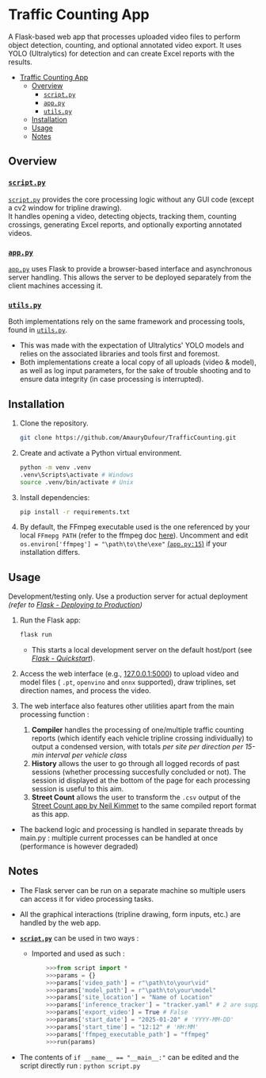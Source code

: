 # Traffic Counting App

A Flask-based web app that processes uploaded video files to perform object detection, counting, and optional annotated video export. It uses YOLO (Ultralytics) for detection and can create Excel reports with the results.

- [Traffic Counting App](#traffic-counting-app)
  - [Overview](#overview)
    - [`script.py`](#scriptpy)
    - [`app.py`](#apppy)
    - [`utils.py`](#utilspy)
  - [Installation](#installation)
  - [Usage](#usage)
  - [Notes](#notes)

## Overview

### [`script.py`](script.py)

[`script.py`](script.py) provides the core processing logic without any GUI code (except a cv2 window for tripline drawing).  
It handles opening a video, detecting objects, tracking them, counting crossings, generating Excel reports, and optionally exporting annotated videos.  

### [`app.py`](app.py)

[`app.py`](app.py) uses Flask to provide a browser-based interface and asynchronous server handling. This allows the server to be deployed separately from the client machines accessing it.

### [`utils.py`](utils.py)

Both implementations rely on the same framework and processing tools, found in [`utils.py`](utils.py).

- This was made with the expectation of Ultralytics' YOLO models and relies on the associated libraries and tools first and foremost.
- Both implementations create a local copy of all uploads (video & model), as well as log input parameters, for the sake of trouble shooting and to ensure data integrity (in case processing is interrupted).

## Installation

1. Clone the repository.  

    ```bash
    git clone https://github.com/AmauryDufour/TrafficCounting.git 
    ```

2. Create and activate a Python virtual environment.

    ```bash
    python -m venv .venv
    .venv\Scripts\activate # Windows
    source .venv/bin/activate # Unix
    ```

3. Install dependencies:  

    ```bash
    pip install -r requirements.txt
    ```

4. By default, the FFmpeg executable used is the one referenced by your local `FFmepg PATH` (refer to the ffmpeg doc [here](https://www.ffmpeg.org/download.html)). Uncomment and edit `os.environ['ffmpeg'] = "\path\to\the\exe"` [(`app.py:15`)](app.py) if your installation differs.

## Usage

Development/testing only. Use a production server for actual deployment *(refer to [Flask - Deploying to Production](https://flask.palletsprojects.com/en/stable/deploying/))*

1. Run the Flask app:

    ```bash
    flask run
    ```

    - This starts a local development server on the default host/port (see *[Flask - Quickstart](https://flask.palletsprojects.com/en/stable/quickstart/#debug-mode)*).
1. Access the web interface (e.g., [127.0.0.1:5000](http://127.0.0.1:5000)) to upload video and model files ( `.pt`, `openvino` and `onnx` supported), draw triplines, set direction names, and process the video.
1. The web interface also features other utilities apart from the main processing function :
   1. **Compiler** handles the processing of one/multiple traffic counting reports (which identify each vehicle tripline crossing individually) to output a condensed version, with totals *per site per direction per 15-min interval per vehicle class*
   1. **History** allows the user to go through all logged records of past sessions (whether processing succesfully concluded or not). The session id displayed at the bottom of the page for each processing session is useful to this aim.
   1. **Street Count** allows the user to transform the `.csv` output of the [Street Count app by Neil Kimmet](https://streetcount.app/) to the same compiled report format as this app.

- The backend logic and processing is handled in separate threads by main.py : multiple current processes can be handled at once (performance is however degraded)

## Notes

- The Flask server can be run on a separate machine so multiple users can access it for video processing tasks.
- All the graphical interactions (tripline drawing, form inputs, etc.) are handled by the web app.
- **[`script.py`](script.py)** can be used in two ways :

  - Imported and used as such :

    ```python
        >>>from script import *
        >>>params = {}
        >>>params['video_path'] = r"\path\to\your\vid"
        >>>params['model_path'] = r"\path\to\your\model"
        >>>params['site_location'] = "Name of Location"
        >>>params['inference_tracker'] = "tracker.yaml" # 2 are supported : `bytetrack.yaml` & `botsort.yaml` (BoT-SORT is slower)
        >>>params['export_video'] = True # False 
        >>>params['start_date'] = "2025-01-20" # 'YYYY-MM-DD'
        >>>params['start_time'] = "12:12" # 'HH:MM'
        >>>params['ffmpeg_executable_path'] = "ffmpeg"
        >>>run(params)
    ```

- The contents of `if __name__ == "__main__:"` can be edited and the script directly run : `python script.py`

